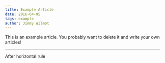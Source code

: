 ```yaml
---
title: Example Article
date: 2016-04-05
tags: example
author: Jimmy Wilmot
---
```


This is an example article. You probably want to delete it and write your own articles!

---

After horizontal rule

